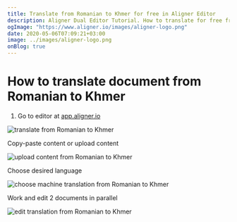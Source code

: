 ```yaml
---
title: Translate from Romanian to Khmer for free in Aligner Editor
description: Aligner Dual Editor Tutorial. How to translate for free from Romanian to Khmer. Aligner is multilingual document management platform. 
ogImage: "https://www.aligner.io/images/aligner-logo.png"
date: 2020-05-06T07:09:21+03:00
image: ../images/aligner-logo.png
onBlog: true
---
```


# How to translate document from Romanian to Khmer

1. Go to editor at [app.aligner.io](https://app.aligner.io "Aligner App web page")

![translate from Romanian to Khmer](../aligner-blank-editor.png "translate from Romanian to Khmer")

Copy-paste content or upload content

![upload content from Romanian to Khmer](../aligner-uploaded-document.png "upload content from Romanian to Khmer")

Choose desired language

![choose machine translation from Romanian to Khmer](../aligner-language-dropdown.png "choose machine translation from Romanian to Khmer")

Work and edit 2 documents in parallel

![edit translation from Romanian to Khmer](../aligner-double-sitded-editor.png "edit translation from Romanian to Khmer")


